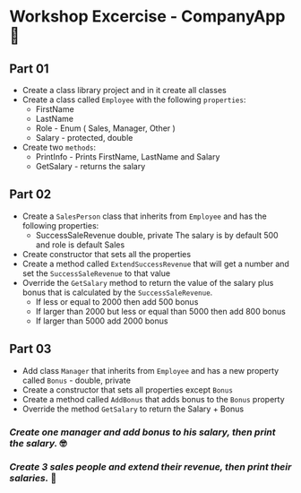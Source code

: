 
# **Workshop Excercise** - CompanyApp 👀

## Part 01

- Create a class library project and in it create all classes
- Create a class called `Employee` with the following `properties`:
	- FirstName
 	- LastName
  	- Role - Enum ( Sales, Manager, Other )
	- Salary - protected, double
- Create two `methods`:
	- PrintInfo - Prints FirstName, LastName and Salary
	- GetSalary - returns the salary

## Part 02

- Create a `SalesPerson` class that inherits from `Employee` and has the following properties:
	- SuccessSaleRevenue double, private
The salary is by default 500 and role is default Sales
- Create constructor that sets all the properties
- Create a method called `ExtendSuccessRevenue` that will get a number and set the `SuccessSaleRevenue` to that value
- Override the `GetSalary` method to return the value of the salary plus bonus that is calculated by the `SuccessSaleRevenue`. 
	- If less or equal to 2000 then add 500 bonus
	- If larger than 2000 but less or equal than 5000 then add 800 bonus
	- If larger than 5000 add 2000 bonus

## Part 03

- Add class `Manager` that inherits from `Employee` and has a new property called `Bonus` - double, private
- Create a constructor that sets all properties except `Bonus`
- Create a method called `AddBonus` that adds bonus to the `Bonus` property
- Override the method `GetSalary` to return the Salary + Bonus

### *Create one manager and add bonus to his salary, then print the salary.* 🤓
### *Create 3 sales people and extend their revenue, then print their salaries.* 🤯
